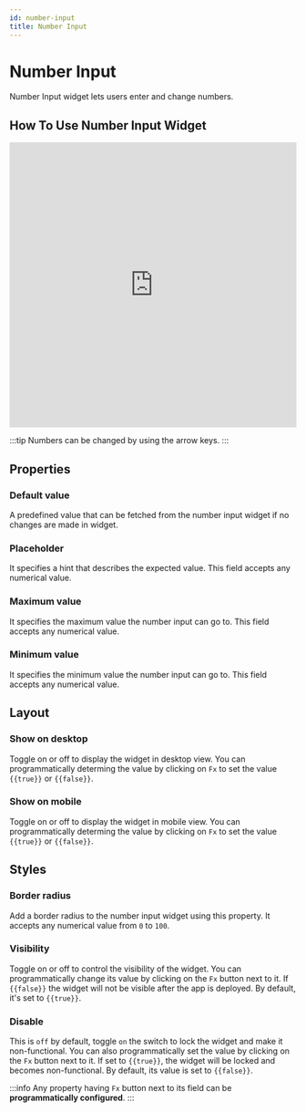 ```yaml
---
id: number-input
title: Number Input
---
```

# Number Input

Number Input widget lets users enter and change numbers.

## How To Use Number Input Widget

<iframe height="500" src="https://www.youtube.com/embed/Xf9Sx2fNzng" title="Number InputWidget" frameborder="0" allowfullscreen width="100%"></iframe>

:::tip
Numbers can be changed by using the arrow keys.
:::

## Properties

### Default value

A predefined value that can be fetched from the number input widget if no changes are made in widget.

### Placeholder
It specifies a hint that describes the expected value. This field accepts any numerical value.

### Maximum value

It specifies the maximum value the number input can go to. This field accepts any numerical value.

### Minimum value

It specifies the minimum value the number input can go to. This field accepts any numerical value.

## Layout

### Show on desktop

Toggle on or off to display the widget in desktop view. You can programmatically determing the value by clicking on `Fx` to set the value `{{true}}` or `{{false}}`.
### Show on mobile

Toggle on or off to display the widget in mobile view. You can programmatically determing the value by clicking on `Fx` to set the value `{{true}}` or `{{false}}`.

## Styles

### Border radius

Add a border radius to the number input widget using this property. It accepts any numerical value from `0` to `100`.

### Visibility

Toggle on or off to control the visibility of the widget. You can programmatically change its value by clicking on the `Fx` button next to it. If `{{false}}` the widget will not be visible after the app is deployed. By default, it's set to `{{true}}`.

### Disable

This is `off` by default, toggle `on` the switch to lock the widget and make it non-functional. You can also programmatically set the value by clicking on the `Fx` button next to it. If set to `{{true}}`, the widget will be locked and becomes non-functional. By default, its value is set to `{{false}}`.

:::info
Any property having `Fx` button next to its field can be **programmatically configured**.
:::